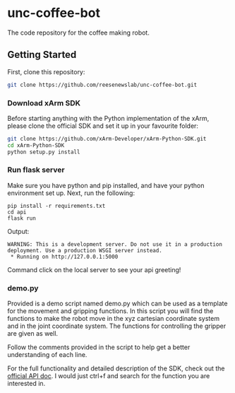# unc-coffee-bot
The code repository for the coffee making robot.

## Getting Started
First, clone this repository:
```bash
git clone https://github.com/reesenewslab/unc-coffee-bot.git
```

### Download xArm SDK
Before starting anything with the Python implementation of the xArm, please clone the official SDK and set it up in your favourite folder:
```bash
git clone https://github.com/xArm-Developer/xArm-Python-SDK.git
cd xArm-Python-SDK
python setup.py install
```


### Run flask server
Make sure you have python and pip installed, and have your python environment set up.
Next, run the following:
```
pip install -r requirements.txt
cd api
flask run
```
Output:
```
WARNING: This is a development server. Do not use it in a production deployment. Use a production WSGI server instead.
 * Running on http://127.0.0.1:5000
 ```
 Command click on the local server to see your api greeting!



### demo.py
Provided is a demo script named demo.py which can be used as a template for the movement and gripping functions. In this script you will find the functions to make the robot move in the xyz cartesian coordinate system and in the joint coordinate system. The functions for controlling the gripper are given as well.

Follow the comments provided in the script to help get a better understanding of each line.

For the full functionality and detailed description of the SDK, check out the [official API doc](https://github.com/xArm-Developer/xArm-Python-SDK/blob/master/doc/api/xarm_api.md). I would just ctrl+f and search for the function you are interested in.
